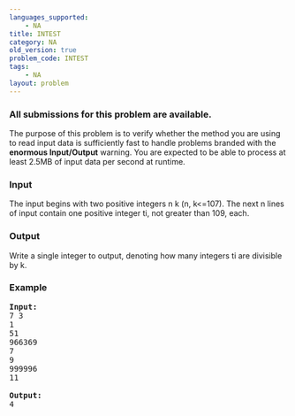 ```yaml
---
languages_supported:
    - NA
title: INTEST
category: NA
old_version: true
problem_code: INTEST
tags:
    - NA
layout: problem
---
```

###  All submissions for this problem are available. 

The purpose of this problem is to verify whether the method you are using to read input data is sufficiently fast to handle problems branded with the **enormous Input/Output** warning. You are expected to be able to process at least 2.5MB of input data per second at runtime.

### Input

The input begins with two positive integers n k (n, k&lt;=107). The next n lines of input contain one positive integer ti, not greater than 109, each.

### Output

Write a single integer to output, denoting how many integers ti are divisible by k.

### Example

<pre>
<b>Input:</b>
7 3
1
51
966369
7
9
999996
11

<b>Output:</b>
4
</pre>